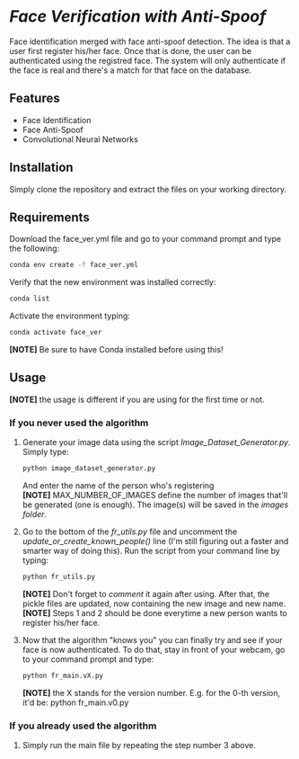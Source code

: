 # *Face Verification with Anti-Spoof*

Face identification merged with face anti-spoof detection. The idea is that a user first register his/her face. Once that is done, the user can be authenticated using the registred face. The system will only authenticate if the face is real and there's a match for that face on the database.

## Features
* Face Identification
* Face Anti-Spoof
* Convolutional Neural Networks


## Installation

Simply clone the repository and extract the files on your working directory.

## Requirements
Download the face_ver.yml file and go to your command prompt and type the following:
  ```bash
  conda env create -f face_ver.yml
  ```
Verify that the new environment was installed correctly:
  ```bash
  conda list
  ```
Activate the environment typing:
  ```bash
  conda activate face_ver
  ```
**[NOTE]** Be sure to have Conda installed before using this!


## Usage
**[NOTE]** the usage is different if you are using for the first time or not.

### If you never used the algorithm
1. Generate your image data using the script *Image_Dataset_Generator.py*. Simply type:
   ```bash
   python image_dataset_generator.py
   ```
   And enter the name of the person who's registering<br>
   **[NOTE]** MAX_NUMBER_OF_IMAGES define the number of images that'll be generated (one is enough).      The image(s) will be saved in the    *images folder*.
2. Go to the bottom of the *fr_utils.py* file and uncomment the *update_or_create_known_people()* line (I'm still figuring out a faster and smarter way of doing this). Run the script from your command line by typing:
    ```bash
    python fr_utils.py
    ```
    **[NOTE]** Don't forget to *comment* it again after using. After that, the pickle files are updated, now containing the new image and new name.<br>
    **[NOTE]** Steps 1 and 2 should be done everytime a new person wants to register his/her face.
    
3. Now that the algorithm "knows you" you can finally try and see if your face is now authenticated. To do that, stay in front of your webcam, go to your command prompt and type:
    ```bash
    python fr_main.vX.py
    ```
    **[NOTE]** the X stands for the version number. E.g. for the 0-th version, it'd be: python fr_main.v0.py
  
### If you already used the algorithm
1.  Simply run the main file by repeating the step number 3 above.
 



